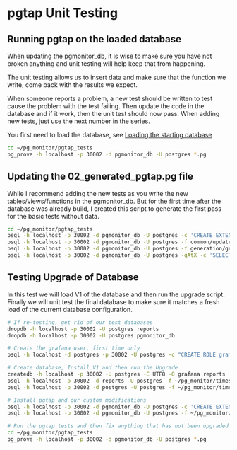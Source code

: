 # pgtap Unit Testing

## Running pgtap on the loaded database

When updating the pgmonitor_db, it is wise to make sure you have not broken anything and unit testing will help keep that from happening.

The unit testing allows us to insert data and make sure that the function we write, come back with the results we expect.

When someone reports a problem, a new test should be written to test cause the problem with the test failing. Then update the code in the database and if it work, then the unit test should now pass. When adding new tests, just use the next number in the series.

You first need to load the database, see [Loading the starting database](../timescaledb/README.md)

```bash
cd ~/pg_monitor/pgtap_tests
pg_prove -h localhost -p 30002 -d pgmonitor_db -U postgres *.pg
```

## Updating the 02_generated_pgtap.pg file

While I recommend adding the new tests as you write the new tables/views/functions in the pgmonitor_db. But for the first time after the database was already build, I created this script to generate the first pass for the basic tests without data.

```bash
cd ~/pg_monitor/pgtap_tests
psql -h localhost -p 30002 -d pgmonitor_db -U postgres -c 'CREATE EXTENSION IF NOT EXISTS pgtap;'
psql -h localhost -p 30002 -d pgmonitor_db -U postgres -f common/update_pgtap.sql
psql -h localhost -p 30002 -d pgmonitor_db -U postgres -f generation/generate_pgtap.sql
psql -h localhost -p 30002 -d pgmonitor_db -U postgres -qAtX -c 'SELECT * FROM tools.generate_pgtap();' -o 02_generated_pgtap.pg
```

## Testing Upgrade of Database

In this test we will load V1 of the database and then run the upgrade script. Finally we will unit test the final database to make sure it matches a fresh load of the current database configuration.

```bash
# If re-testing, get rid of our test databases
dropdb -h localhost -p 30002 -U postgres reports
dropdb -h localhost -p 30002 -U postgres pgmonitor_db

# Create the grafana user, first time only
psql -h localhost -d postgres -p 30002 -U postgres -c "CREATE ROLE grafana WITH PASSWORD 'pgpass' IN ROLE pg_monitor;"

# Create database, Install V1 and then run the Upgrade
createdb -h localhost -p 30002 -U postgres -E UTF8 -O grafana reports
psql -h localhost -p 30002 -d reports -U postgres -f ~/pg_monitor/timescaledb/init_timescaledb_v1.sql
psql -h localhost -p 30002 -d postgres -U postgres -f ~/pg_monitor/timescaledb/upgrade_timescaledb.sql

# Install pgtap and our custom modifications
psql -h localhost -p 30002 -d pgmonitor_db -U postgres -c 'CREATE EXTENSION IF NOT EXISTS pgtap;'
psql -h localhost -p 30002 -d pgmonitor_db -U postgres -f ~/pg_monitor/pgtap_tests/common/update_pgtap.sql

# Run the pgtap tests and then fix anything that has not been upgraded properly.
cd ~/pg_monitor/pgtap_tests
pg_prove -h localhost -p 30002 -d pgmonitor_db -U postgres *.pg
```
